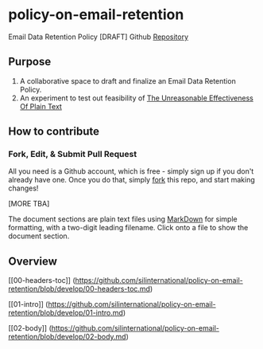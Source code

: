 # policy-on-email-retention
Email Data Retention Policy [DRAFT] Github [Repository](https://github.com/silinternational/policy-on-email-retention)

## Purpose

1. A collaborative space to draft and finalize an Email Data Retention Policy.
2. An experiment to test out feasibility of [The Unreasonable Effectiveness Of Plain Text](https://www.youtube.com/watch?v=WgV6M1LyfNY)

## How to contribute

### Fork, Edit, & Submit Pull Request
All you need is a Github account, which is free - simply sign up if you don't already have one. Once you do that, simply [fork](https://docs.github.com/en/pull-requests/collaborating-with-pull-requests/working-with-forks/fork-a-repo) this repo, and start making changes!

[MORE TBA]

The document sections are plain text files using [MarkDown](https://www.markdownguide.org/) for simple formatting, with a two-digit leading filename. Click onto a file to show the document section.

## Overview

[[00-headers-toc]] (https://github.com/silinternational/policy-on-email-retention/blob/develop/00-headers-toc.md)

[[01-intro]] (https://github.com/silinternational/policy-on-email-retention/blob/develop/01-intro.md)

[[02-body]] (https://github.com/silinternational/policy-on-email-retention/blob/develop/02-body.md)


